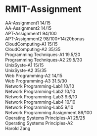 # RMIT-Assignment
AA-Assignment1              14/15</br>
AA-Assignment2              14/15</br>
APT-Assignment1             94/100</br>
APT-Assignment2             98/100+14/20bonus</br>
CloudComputing-A1           15/15</br>
CloudComputing-A2           35/35</br>
Programming Techniques-A1   19.5/20</br>
Programming Techniques-A2   29.5/30</br>
UnixSyste-A1                15/15</br>
UnixSyste-A2                35/35</br>
Web Programming-A2          14/15</br>
Web Programming-A3          31.5/30</br>
Network Programming-Lab1    10/10</br>
Network Programming-Lab2    10/10</br>
Network Programming-Lab3    9.6/10</br>
Network Programming-Lab4    10/10</br>
Network Programming-Lab5    9/10</br>
Network Programming Assignment  86/100</br>
Operating Systems Principles-A1 25/25</br>
Operating Systems Principles-A2 </br>
Harold Zang


